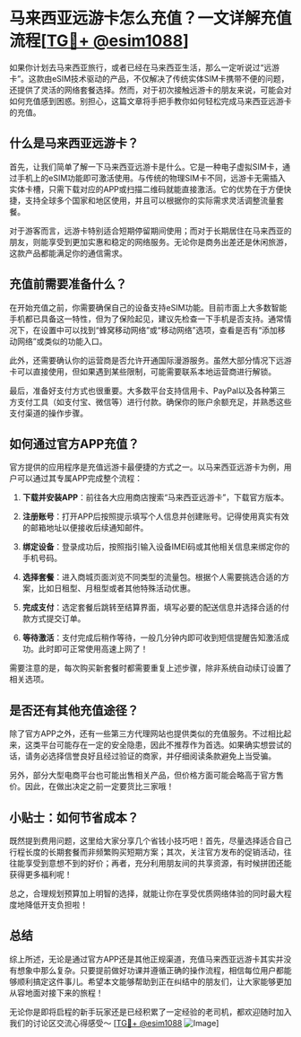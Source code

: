 # 马来西亚远游卡怎么充值？一文详解充值流程[[TG💪+ @esim1088](https://t.me/s/esim1088)]

如果你计划去马来西亚旅行，或者已经在马来西亚生活，那么一定听说过“远游卡”。这款由eSIM技术驱动的产品，不仅解决了传统实体SIM卡携带不便的问题，还提供了灵活的网络套餐选择。然而，对于初次接触远游卡的朋友来说，可能会对如何充值感到困惑。别担心，这篇文章将手把手教你如何轻松完成马来西亚远游卡的充值。

## 什么是马来西亚远游卡？

首先，让我们简单了解一下马来西亚远游卡是什么。它是一种电子虚拟SIM卡，通过手机上的eSIM功能即可激活使用。与传统的物理SIM卡不同，远游卡无需插入实体卡槽，只需下载对应的APP或扫描二维码就能直接激活。它的优势在于方便快捷，支持全球多个国家和地区使用，并且可以根据你的实际需求灵活调整流量套餐。

对于游客而言，远游卡特别适合短期停留期间使用；而对于长期居住在马来西亚的朋友，则能享受到更加实惠和稳定的网络服务。无论你是商务出差还是休闲旅游，这款产品都能满足你的通信需求。

## 充值前需要准备什么？

在开始充值之前，你需要确保自己的设备支持eSIM功能。目前市面上大多数智能手机都已具备这一特性，但为了保险起见，建议先检查一下手机是否支持。通常情况下，在设置中可以找到“蜂窝移动网络”或“移动网络”选项，查看是否有“添加移动网络”或类似的功能入口。

此外，还需要确认你的运营商是否允许开通国际漫游服务。虽然大部分情况下远游卡可以直接使用，但如果遇到某些限制，可能需要联系本地运营商进行解锁。

最后，准备好支付方式也很重要。大多数平台支持信用卡、PayPal以及各种第三方支付工具（如支付宝、微信等）进行付款。确保你的账户余额充足，并熟悉这些支付渠道的操作步骤。

## 如何通过官方APP充值？

官方提供的应用程序是充值远游卡最便捷的方式之一。以马来西亚远游卡为例，用户可以通过其专属APP完成整个流程：

1. **下载并安装APP**：前往各大应用商店搜索“马来西亚远游卡”，下载官方版本。
   
2. **注册账号**：打开APP后按照提示填写个人信息并创建账号。记得使用真实有效的邮箱地址以便接收后续通知邮件。

3. **绑定设备**：登录成功后，按照指引输入设备IMEI码或其他相关信息来绑定你的手机号码。

4. **选择套餐**：进入商城页面浏览不同类型的流量包。根据个人需要挑选合适的方案，比如日租型、月租型或者其他特殊活动优惠。

5. **完成支付**：选定套餐后跳转至结算界面，填写必要的配送信息并选择合适的付款方式提交订单。

6. **等待激活**：支付完成后稍作等待，一般几分钟内即可收到短信提醒告知激活成功。此时即可正常使用高速上网了！

需要注意的是，每次购买新套餐时都需要重复上述步骤，除非系统自动续订设置了相关选项。

## 是否还有其他充值途径？

除了官方APP之外，还有一些第三方代理网站也提供类似的充值服务。不过相比起来，这类平台可能存在一定的安全隐患，因此不推荐作为首选。如果确实想尝试的话，请务必选择信誉良好且经过验证的商家，并仔细阅读条款避免上当受骗。

另外，部分大型电商平台也可能出售相关产品，但价格方面可能会略高于官方售价。因此，在做出决定之前一定要货比三家哦！

## 小贴士：如何节省成本？

既然提到费用问题，这里给大家分享几个省钱小技巧吧！首先，尽量选择适合自己行程长度的长期套餐而非频繁购买短期方案；其次，关注官方发布的促销活动，往往能享受到意想不到的好价；再者，充分利用朋友间的共享资源，有时候拼团还能获得更多福利呢！

总之，合理规划预算加上明智的选择，就能让你在享受优质网络体验的同时最大程度地降低开支负担啦！

## 总结

综上所述，无论是通过官方APP还是其他正规渠道，充值马来西亚远游卡其实并没有想象中那么复杂。只要提前做好功课并遵循正确的操作流程，相信每位用户都能够顺利搞定这件事儿。希望本文能够帮助到正在纠结中的朋友们，让大家能够更加从容地面对接下来的旅程！

无论你是即将启程的新手玩家还是已经积累了一定经验的老司机，都欢迎随时加入我们的讨论区交流心得感受～ [[TG💪+ @esim1088](https://t.me/s/esim1088) ![Image](https://i.postimg.cc/4NQfJmqS/Snipaste-2025-05-13-00-14-12.png)]